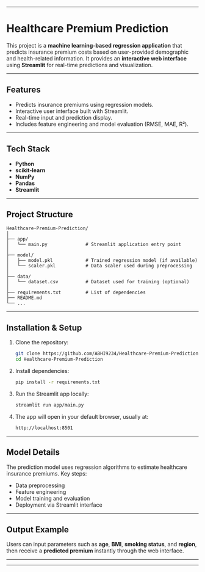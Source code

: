 
***

# Healthcare Premium Prediction

This project is a **machine learning-based regression application** that predicts insurance premium costs based on user-provided demographic and health-related information. It provides an **interactive web interface** using **Streamlit** for real-time predictions and visualization.

***

## Features

- Predicts insurance premiums using regression models.  
- Interactive user interface built with Streamlit.  
- Real-time input and prediction display.  
- Includes feature engineering and model evaluation (RMSE, MAE, R²).  

***

## Tech Stack

- **Python**  
- **scikit-learn**  
- **NumPy**  
- **Pandas**  
- **Streamlit**

***

## Project Structure

```
Healthcare-Premium-Prediction/
│
├── app/
│   └── main.py              # Streamlit application entry point
│
├── model/
│   ├── model.pkl            # Trained regression model (if available)
│   └── scaler.pkl           # Data scaler used during preprocessing
│
├── data/
│   └── dataset.csv          # Dataset used for training (optional)
│
├── requirements.txt         # List of dependencies
├── README.md
└── ...
```

***

## Installation & Setup

1. Clone the repository:

   ```bash
   git clone https://github.com/ABHI9234/Healthcare-Premium-Prediction.git
   cd Healthcare-Premium-Prediction
   ```

2. Install dependencies:

   ```bash
   pip install -r requirements.txt
   ```

3. Run the Streamlit app locally:

   ```bash
   streamlit run app/main.py
   ```

4. The app will open in your default browser, usually at:

   ```
   http://localhost:8501
   ```

***

## Model Details

The prediction model uses regression algorithms to estimate healthcare insurance premiums. Key steps:

- Data preprocessing  
- Feature engineering  
- Model training and evaluation  
- Deployment via Streamlit interface  

***

## Output Example

Users can input parameters such as **age**, **BMI**, **smoking status**, and **region**, then receive a **predicted premium** instantly through the web interface.

***


***

